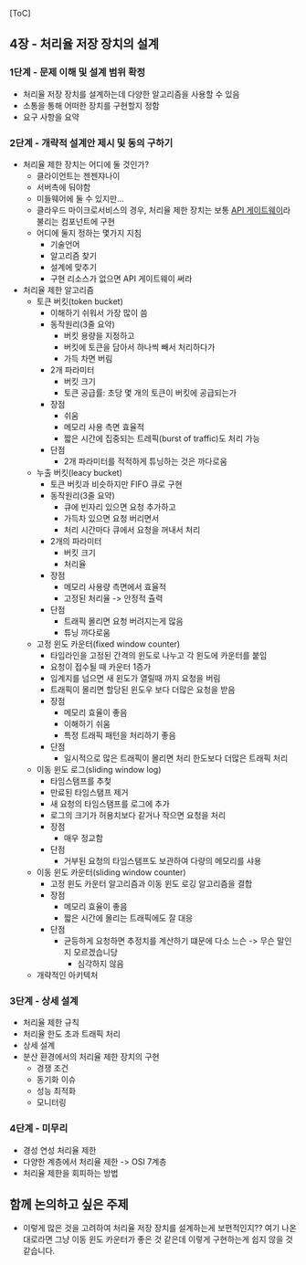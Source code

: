 [ToC]

## 4장 - 처리율 저장 장치의 설계

### 1단계 - 문제 이해 및 설계 범위 확정
- 처리율 저장 장치를 설계하는데 다양한 알고리즘을 사용할 수 있음
- 소통을 통해 어떠한 장치를 구현할지 정함
- 요구 사항을 요약

### 2단계 - 개략적 설계안 제시 및 동의 구하기
- 처리율 제한 장치는 어디에 둘 것인가?
  - 클라이언트는 젠젠쟈나이
  - 서버측에 둬야함
  - 미들웨어에 둘 수 있지만...
  - 클라우드 마이크로서비스의 경우, 처리율 제한 장치는 보통 [API 게이트웨이](./Glossary.md#4장)라 불리는 컴포넌트에 구현
  - 어디에 둘지 정하는 몇가지 지침
    - 기술언어
    - 알고리즘 찾기
    - 설계에 맞추기
    - 구현 리소스가 없으면 API 게이트웨이 써라
- 처리율 제한 알고리즘
  - 토큰 버킷(token bucket)
    - 이해하기 쉬워서 가장 많이 씀
    - 동작원리(3줄 요약)
      - 버킷 용량을 지정하고
      - 버킷에 토큰을 담아서 하나씩 빼서 처리하다가
      - 가득 차면 버림
    - 2개 파라미터
      - 버킷 크기
      - 토큰 공급률: 초당 몇 개의 토큰이 버킷에 공급되는가
    - 장점
      - 쉬움
      - 메모리 사용 측면 효율적
      - 짧은 시간에 집중되는 트레픽(burst of traffic)도 처리 가능
    - 단점
      - 2개 파라미터를 적적하게 튜닝하는 것은 까다로움
  - 누출 버킷(leacy bucket)
    - 토큰 버킷과 비슷하지만 FIFO 큐로 구현
    - 동작원리(3줄 요약)
      - 큐에 빈자리 있으면 요청 추가하고
      - 가득차 있으면 요청 버리면서
      - 처리 시간마다 큐에서 요청을 꺼내서 처리
    - 2개의 파라미터
      - 버킷 크기
      - 처리율
    - 장점
      - 메모리 사용량 측면에서 효율적
      - 고정된 처리율 -> 안정적 츌력
    - 단점
      - 트래픽 몰리면 요청 버려지는게 많음
      - 튜닝 까다로움
  - 고정 윈도 카운터(fixed window counter)
    - 타임라인을 고정된 간격의 윈도로 나누고 각 윈도에 카운터를 붙임
    - 요청이 접수될 때 카운터 1증가
    - 임계지를 넘으면 새 윈도가 열릴때 까지 요청을 버림
    - 트래픽이 몰리면 할당된 윈도우 보다 더많은 요청을 받음
    - 장점
      - 메모리 효율이 좋음
      - 이해하기 쉬움
      - 특정 트래픽 패턴을 처리하기 좋음
    - 단점
      - 일시적으로 많은 트래픽이 몰리면 처리 한도보다 더많은 트래픽 처리
  - 이동 윈도 로그(sliding window log)
    - 타임스탬프를 추첮
    - 만료된 타임스탬프 제거
    - 새 요청의 타임스탬프를 로그에 추가
    - 로그의 크기가 허용치보다 같거나 작으면 요청을 처리
    - 장점
      - 매우 정교함
    - 단점
      - 거부된 요청의 타임스탬프도 보관하여 다량의 메모리를 샤용
  - 이동 윈도 카운터(sliding window counter)
    - 고정 윈도 카운터 알고리즘과 이동 윈도 로깅 알고리즘을 결합
    - 장점
      - 메모리 효율이 좋음
      - 짧은 시간에 몰리는 트래픽에도 잘 대응
    - 단점
      - 균등하게 요청하면 추정치를 계산하기 떄문에 다소 느슨 -> 무슨 말인지 모르겠습니당
        - 심각하지 않음
  - 개략적인 아키텍처

### 3단계 - 상세 설계
- 처리율 제한 규칙
- 처리율 한도 초과 트래픽 처리
- 상세 설계
- 분산 환경에서의 처리율 제한 장치의 구현
  - 경쟁 조건
  - 동기화 이슈
  - 성능 최적화
  - 모니터링

### 4단계 - 미무리
- 경성 연성 처리율 제한
- 다양한 계층에서 처리율 제한 -> OSI 7계층
- 처리율 제한을 회피하는 방법
  

## 함께 논의하고 싶은 주제
- 이렇게 많은 것을 고려하여 처리율 저장 장치를 설계하는게 보편적인지?? 여기 나온대로라면 그냥 이동 윈도 카운터가 좋은 것 같은데 이렇게 구현하는게 쉽지 않을 것 같습니다.